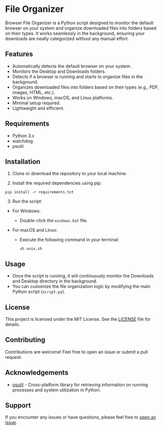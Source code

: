 # File Organizer

Browser File Organizer is a Python script designed to monitor the default browser on your system and organize downloaded files into folders based on their types. It works seamlessly in the background, ensuring your downloads are neatly categorized without any manual effort.

## Features

- Automatically detects the default browser on your system.
- Monitors the Desktop and Downloads folders.
- Detects if a browser is running and starts to organize files in the background.
- Organizes downloaded files into folders based on their types (e.g., PDF, images, HTML, etc.).
- Works on Windows, macOS, and Linux platforms.
- Minimal setup required.
- Lightweight and efficient.

## Requirements

- Python 3.x
- watchdog
- psutil

## Installation

1. Clone or download the repository to your local machine.

2. Install the required dependencies using pip:
  ```
  pip install -r requirements.txt
  ```

3. Run the script:

- For Windows:
  - Double-click the `windows.bat` file.

- For macOS and Linux:
  - Execute the following command in your terminal:

    ```
    sh unix.sh
    ```

## Usage

- Once the script is running, it will continuously monitor the Downloads and Desktop directory in the background.
- You can customize the file organization logic by modifying the main Python script (`script.py`).

## License

This project is licensed under the MIT License. See the [LICENSE](LICENSE) file for details.

## Contributing

Contributions are welcome! Feel free to open an issue or submit a pull request.

## Acknowledgements

- [psutil](https://github.com/giampaolo/psutil) - Cross-platform library for retrieving information on running processes and system utilization in Python.

## Support

If you encounter any issues or have questions, please feel free to [open an issue](https://github.com/SpecialSpicy/Downloaded-File-Organizer/issues/new).
